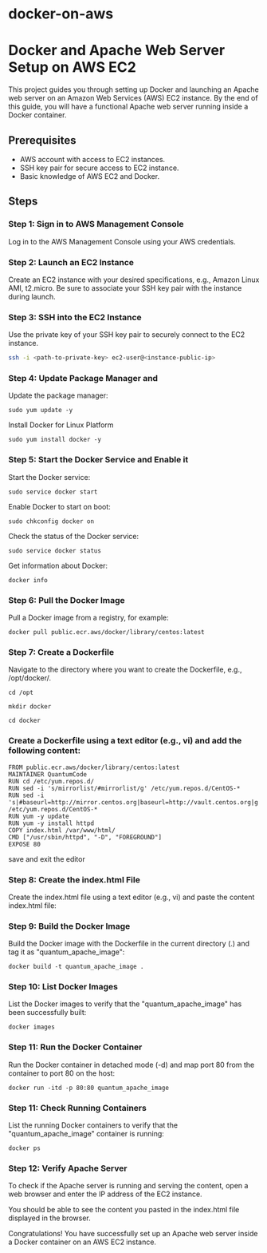# docker-on-aws
# Docker and Apache Web Server Setup on AWS EC2

This project guides you through setting up Docker and launching an Apache web server on an Amazon Web Services (AWS) EC2 instance. By the end of this guide, you will have a functional Apache web server running inside a Docker container.

## Prerequisites

- AWS account with access to EC2 instances.
- SSH key pair for secure access to EC2 instance.
- Basic knowledge of AWS EC2 and Docker.

## Steps

### Step 1: Sign in to AWS Management Console

Log in to the AWS Management Console using your AWS credentials.

### Step 2: Launch an EC2 Instance

Create an EC2 instance with your desired specifications, e.g., Amazon Linux AMI, t2.micro. Be sure to associate your SSH key pair with the instance during launch.

### Step 3: SSH into the EC2 Instance

Use the private key of your SSH key pair to securely connect to the EC2 instance.

```bash
ssh -i <path-to-private-key> ec2-user@<instance-public-ip>
```
### Step 4: Update Package Manager and 
Update the package manager:
```
sudo yum update -y
``````
Install Docker for Linux Platform
``````
sudo yum install docker -y 
``````

### Step 5: Start the Docker Service and Enable it
Start the Docker service:

```
sudo service docker start
``````
Enable Docker to start on boot:
``````
sudo chkconfig docker on
``````
Check the status of the Docker service:
````
sudo service docker status
``````
Get information about Docker:
``````
docker info
``````
### Step 6: Pull the Docker Image
Pull a Docker image from a registry, for example:
``````
docker pull public.ecr.aws/docker/library/centos:latest
``````
### Step 7: Create a Dockerfile
Navigate to the directory where you want to create the Dockerfile, e.g., /opt/docker/.

``````
cd /opt

mkdir docker

cd docker
``````
### Create a Dockerfile using a text editor (e.g., vi) and add the following content:
````
FROM public.ecr.aws/docker/library/centos:latest          
MAINTAINER QuantumCode
RUN cd /etc/yum.repos.d/
RUN sed -i 's/mirrorlist/#mirrorlist/g' /etc/yum.repos.d/CentOS-*
RUN sed -i 's|#baseurl=http://mirror.centos.org|baseurl=http://vault.centos.org|g' /etc/yum.repos.d/CentOS-*
RUN yum -y update
RUN yum -y install httpd
COPY index.html /var/www/html/
CMD ["/usr/sbin/httpd", "-D", "FOREGROUND"]
EXPOSE 80
``````
save and exit the editor

### Step 8: Create the index.html File
Create the index.html file using a text editor (e.g., vi) and paste the content index.html file:

### Step 9: Build the Docker Image
Build the Docker image with the Dockerfile in the current directory (.) and tag it as "quantum_apache_image":

``````
docker build -t quantum_apache_image .
``````
### Step 10: List Docker Images
List the Docker images to verify that the "quantum_apache_image" has been successfully built:
``````
docker images
``````
### Step 11: Run the Docker Container
Run the Docker container in detached mode (-d) and map port 80 from the container to port 80 on the host:

``````
docker run -itd -p 80:80 quantum_apache_image
``````
### Step 11: Check Running Containers
List the running Docker containers to verify that the "quantum_apache_image" container is running:

``````
docker ps
``````
### Step 12: Verify Apache Server
To check if the Apache server is running and serving the content, open a web browser and enter the IP address of the EC2 instance.

You should be able to see the content you pasted in the index.html file displayed in the browser.

Congratulations! You have successfully set up an Apache web server inside a Docker container on an AWS EC2 instance.